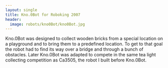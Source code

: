 ```yaml
---
layout: single
title: Kno.0Bot for Roboking 2007
header:
  image: robots/kno0Bot/kno0Bot.jpg
---
```

Kno.0Bot was designed to collect wooden bricks from a special location
on a playground and to bring them to a predefined location. To get to
that goal the robot had to find its way over a bridge and through a
bunch of obstacles. Later Kno.0Bot was adapted to compete in the same
tea light collecting competition as Ca3505, the robot I built before
Kno.0Bot.

